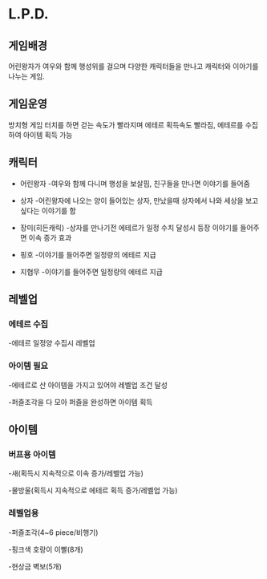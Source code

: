 # L.P.D.
## 게임배경
어린왕자가 여우와 함께 행성위를 걸으며 다양한 캐릭터들을 만나고 캐릭터와 이야기를 나누는 게임.

## 게임운영
방치형 게임 터치를 하면 걷는 속도가 빨라지며 에테르 획득속도 빨라짐, 에테르를 수집하여 아이템 획득 가능

## 캐릭터

- 어린왕자
-여우와 함께 다니며 행성을 보살핌, 친구들을 만나면 이야기를 들어줌

- 상자
-어린왕자에 나오는 양이 들어있는 상자, 만났을때 상자에서 나와 세상을 보고싶다는 이야기를 함

- 장미(히든캐릭)
-상자를 만나기전 에테르가 일정 수치 달성시 등장 이야기를 들어주면 이속 증가 효과

- 핑호
-이야기를 들어주면 일정량의 에테르 지급

- 지협무
-이야기를 들어주면 일정량의 에테르 지급 

## 레벨업
### 에테르 수집
-에테르 일정양 수집시 레벨업

### 아이템 필요
-에테르로 산 아이템을 가지고 있어야 레벨업 조건 달성

-퍼즐조각을 다 모아 퍼즐을 완성하면 아이템 획득

## 아이템
### 버프용 아이템
-새(획득시 지속적으로 이속 증가/레벨업 가능)

-물방울(획득시 지속적으로 에테르 획득 증가/레벨업 가능)

### 레벨업용 
-퍼즐조각(4~6 piece/비행기)

-핑크색 호랑이 이빨(8개)

-현상금 벽보(5개)
